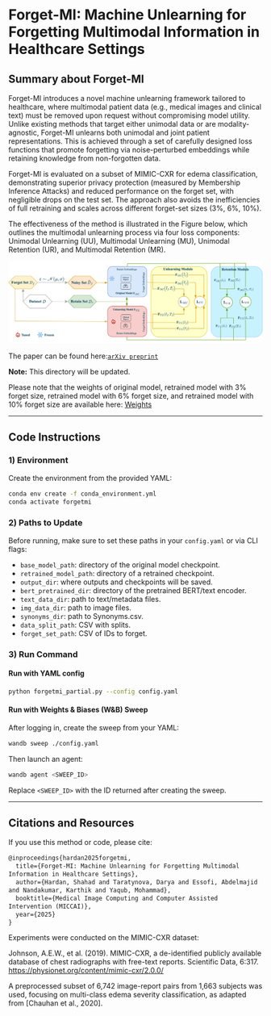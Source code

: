 # Forget-MI: Machine Unlearning for Forgetting Multimodal Information in Healthcare Settings

## Summary about Forget-MI 

Forget-MI introduces a novel machine unlearning framework tailored to healthcare, where multimodal patient data (e.g., medical images and clinical text) must be removed upon request without compromising model utility. Unlike existing methods that target either unimodal data or are modality-agnostic, Forget-MI unlearns both unimodal and joint patient representations. This is achieved through a set of carefully designed loss functions that promote forgetting via noise-perturbed embeddings while retaining knowledge from non-forgotten data.

Forget-MI is evaluated on a subset of MIMIC-CXR for edema classification, demonstrating superior privacy protection (measured by Membership Inference Attacks) and reduced performance on the forget set, with negligible drops on the test set. The approach also avoids the inefficiencies of full retraining and scales across different forget-set sizes (3%, 6%, 10%).

The effectiveness of the method is illustrated in the Figure below, which outlines the multimodal unlearning process via four loss components: Unimodal Unlearning (UU), Multimodal Unlearning (MU), Unimodal Retention (UR), and Multimodal Retention (MR).

 <p align="center">
  <img src="forgetmi-Technical.png">
  </p>

The paper can be found here:[`arXiv preprint`](https://arxiv.org/abs/2506.23145v1) 

**Note:** This directory will be updated.

Please note that the weights of original model, retrained model with 3% forget size, retrained model with 6% forget size, and retrained model with 10% forget size are available here: [Weights](https://drive.google.com/drive/folders/15_3n6_fqDHVrgJLduWddzoT4wXwkGViQ?usp=sharing )

------- 

## Code Instructions

### 1) Environment
Create the environment from the provided YAML:
```bash
conda env create -f conda_environment.yml
conda activate forgetmi
````

### 2) Paths to Update

Before running, make sure to set these paths in your `config.yaml` or via CLI flags:

* `base_model_path`: directory of the original model checkpoint.
* `retrained_model_path`: directory of a retrained checkpoint.
* `output_dir`: where outputs and checkpoints will be saved.
* `bert_pretrained_dir`: directory of the pretrained BERT/text encoder.
* `text_data_dir`: path to text/metadata files.
* `img_data_dir`: path to image files.
* `synonyms_dir`: path to Synonyms.csv.
* `data_split_path`: CSV with splits.
* `forget_set_path`: CSV of IDs to forget.

### 3) Run Command

#### Run with YAML config
```bash
python forgetmi_partial.py --config config.yaml
````

#### Run with Weights & Biases (W\&B) Sweep

After logging in, create the sweep from your YAML:

```bash
wandb sweep ./config.yaml
```

Then launch an agent:

```bash
wandb agent <SWEEP_ID>
```

Replace `<SWEEP_ID>` with the ID returned after creating the sweep.

<!--


### 4) Key Hyperparameters

* `--noise_mean`: mean of the Gaussian noise distribution.
* `--noise_std`: standard deviation of the Gaussian noise distribution.
* `--alpha`: weight for the main task loss.
* `--beta`: weight for the forgetting loss on the forget set.
* `--theta`: weight for the retention loss on the retain set.
* `--gamma`: weight for the regularization or consistency loss.
 -->

--------

## Citations and Resources

If you use this method or code, please cite:

```
@inproceedings{hardan2025forgetmi,
  title={Forget-MI: Machine Unlearning for Forgetting Multimodal Information in Healthcare Settings},
  author={Hardan, Shahad and Taratynova, Darya and Essofi, Abdelmajid and Nandakumar, Karthik and Yaqub, Mohammad},
  booktitle={Medical Image Computing and Computer Assisted Intervention (MICCAI)},
  year={2025}
}
```

Experiments were conducted on the MIMIC-CXR dataset:

Johnson, A.E.W., et al. (2019). MIMIC-CXR, a de-identified publicly available database of chest radiographs with free-text reports. Scientific Data, 6:317.
https://physionet.org/content/mimic-cxr/2.0.0/

A preprocessed subset of 6,742 image-report pairs from 1,663 subjects was used, focusing on multi-class edema severity classification, as adapted from [Chauhan et al., 2020].
